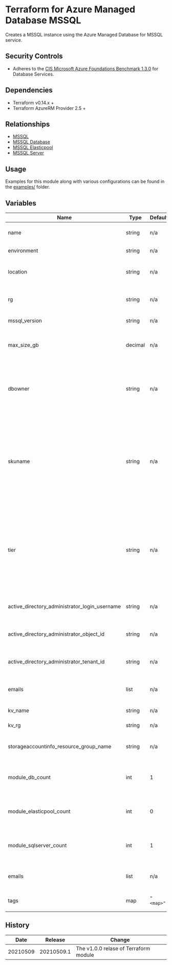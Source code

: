 # Terraform for Azure Managed Database MSSQL

Creates a MSSQL instance using the Azure Managed Database for MSSQL service.

## Security Controls

* Adheres to the [CIS Microsoft Azure Foundations Benchmark 1.3.0](https://docs.microsoft.com/en-us/azure/governance/policy/samples/cis-azure-1-3-0) for Database Services.

## Dependencies

* Terraform v0.14.x +
* Terraform AzureRM Provider 2.5 +

## Relationships

* [MSSQL](https://github.com/canada-ca-terraform-modules/terraform-azurerm-mssql)
* [MSSQL Database](https://github.com/canada-ca-terraform-modules/terraform-azurerm-mssql-database)
* [MSSQL Elasticpool](https://github.com/canada-ca-terraform-modules/terraform-azurerm-mssql-elasticpool)
* [MSSQL Server](https://github.com/canada-ca-terraform-modules/terraform-azurerm-mssql-server)

## Usage

Examples for this module along with various configurations can be found in the [examples/](examples/) folder.

## Variables

| Name                                          | Type    | Default   | Required | Description                                                                                                                                                                                                                 |
|-----------------------------------------------|---------|-----------|----------|-----------------------------------------------------------------------------------------------------------------------------------------------------------------------------------------------------------------------------|
| name                                          | string  | n/a       | yes      | The name to pass to the MSSQL modules.                                                                                                                                                                                      |
| environment                                   | string  | n/a       | yes      | The name of the subscription.                                                                                                                                                                                               |
| location                                      | string  | n/a       | yes      | Specifies the supported Azure location where the resource exists                                                                                                                                                            |
| rg                                            | string  | n/a       | yes      | The name of the resource group in which to create the MSSQL Server                                                                                                                                                          |
| mssql_version                                 | string  | n/a       | yes      | The version of the MSSQL Server                                                                                                                                                                                             |
| max_size_gb                                   | decimal | n/a       | no       | The max data size of the elastic pool in gigabytes. Conflicts with max_size_bytes.                                                                                                                                          |
| dbowner                                       | string  | n/a       | yes      | The name of the user or group that will be granted dbmanager, loginmanager (master) and db_owner on their database,                                                                                                         |
| skuname                                       | string  | n/a       | yes      | Specifies the SKU Name for this Elasticpool. The name of the SKU, will be either vCore based tier + family pattern (e.g. GP_Gen4, BC_Gen5) or the DTU based BasicPool, StandardPool, or PremiumPool pattern.                |
| tier                                          | string  | n/a       | no       | The tier of the particular SKU. Possible values are GeneralPurpose, BusinessCritical, Basic, Standard, or Premium. For more information see the documentation for your Elasticpool configuration: vCore-based or DTU-based. |
| active_directory_administrator_login_username | string  | n/a       | yes      | The Active Directory Administrator Login Username.                                                                                                                                                                          |
| active_directory_administrator_object_id      | string  | n/a       | yes      | The Active Directory Administrator Object ID.                                                                                                                                                                               |
| active_directory_administrator_tenant_id      | string  | n/a       | yes      | The Active Directory Administrator Tenant ID.                                                                                                                                                                               |
| emails                                        | list    | n/a       | yes      | List of email addresses that should recieve the security reports                                                                                                                                                            |
| kv_name                                       | string  | n/a       | yes      | The keyvault name.                                                                                                                                                                                                          |
| kv_rg                                         | string  | n/a       | yes      | The keyvault resource group.                                                                                                                                                                                                |
| storageaccountinfo_resource_group_name        | string  | n/a       | yes      | The storageaccountinfo resource group name.                                                                                                                                                                                 |
| module_db_count                               | int     | 1         | yes      | The count used to determine whether or not the db module is leveraged.                                                                                                                                                      |
| module_elasticpool_count                      | int     | 0         | yes      | The count used to determine whether or not the db module is leveraged.                                                                                                                                                      |
| module_sqlserver_count                        | int     | 1         | yes      | The count used to determine whether or not the db module is leveraged.                                                                                                                                                      |
| emails                                        | list    | n/a       | yes      | List of email addresses that should recieve the security reports                                                                                                                                                            |
| tags                                          | map     | `"<map>"` | n/a      | A mapping of tags to assign to the resource.                                                                                                                                                                                |

## History

| Date     | Release    | Change                                |
|----------|------------|---------------------------------------|
| 20210509 | 20210509.1 | The v1.0.0 relase of Terraform module |
